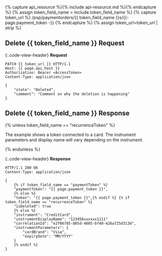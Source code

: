 {% capture api_resource %}{% include api-resource.md %}{% endcapture %}
{% assign token_field_name = include.token_field_name %}
{% capture token_url %}
    /psp/paymentorders/{{ token_field_name }}s/{{- page.payment_token -}}
{% endcapture %}
{% assign token_url=token_url | strip %}

## Delete {{ token_field_name }} Request

{:.code-view-header}
**Request**

```http
PATCH {{ token_url }} HTTP/1.1
Host: {{ page.api_host }}
Authorization: Bearer <AccessToken>
Content-Type: application/json

{
    "state": "Deleted",
    "comment": "Comment on why the deletion is happening"
}
```

## Delete {{ token_field_name }} Response

{% unless token_field_name == "recurrenceToken" %}

The example shows a token connected to a card. The instrument parameters and
display name will vary depending on the instrument.

{% endunless %}

{:.code-view-header}
**Response**

```http
HTTP/1.1 200 OK
Content-Type: application/json

{
    {% if token_field_name == "paymentToken" %}
    "paymentToken": "{{ page.payment_token }}",
    {% else %}
    "token": "{{ page.payment_token }}",{% endif %} {% if token_field_name == "recurrenceToken" %}
    "isDeleted": true
    {% else %}
    "instrument": "CreditCard",
    "instrumentDisplayName": "123456xxxxxx1111"
    "correlationId": "e2f06785-805d-4605-bf40-426a725d313d",
    "instrumentParameters": {
        "cardBrand": "Visa",
        "expiryDate": "MM/YYYY"
    }
    {% endif %}
}
```
